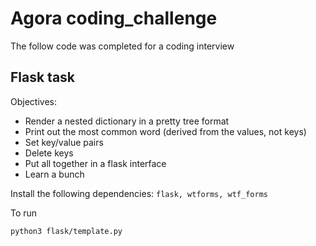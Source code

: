 # Agora coding_challenge
The follow code was completed for a coding interview

## Flask task
Objectives:
- Render a nested dictionary in a pretty tree format
- Print out the most common word (derived from the values, not keys)
- Set key/value pairs
- Delete keys
- Put all together in a flask interface
- Learn a bunch

Install the following dependencies:
`flask, wtforms, wtf_forms`

To run

`python3 flask/template.py`
